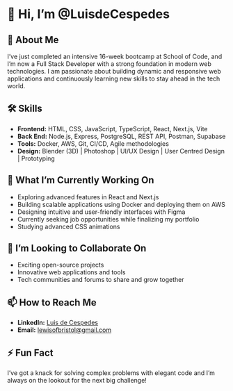 # 👋 Hi, I’m @LuisdeCespedes

## 🌟 About Me
I’ve just completed an intensive 16-week bootcamp at School of Code, and I’m now a Full Stack Developer with a strong foundation in modern web technologies. I am passionate about building dynamic and responsive web applications and continuously learning new skills to stay ahead in the tech world.

## 🛠️ Skills
- **Frontend:** HTML, CSS, JavaScript, TypeScript, React, Next.js, Vite  
- **Back End:** Node.js, Express, PostgreSQL, REST API, Postman, Supabase  
- **Tools:** Docker, AWS, Git, CI/CD, Agile methodologies  
- **Design:** Blender (3D) | Photoshop | UI/UX Design | User Centred Design | Prototyping  

## 🚀 What I’m Currently Working On
- Exploring advanced features in React and Next.js
- Building scalable applications using Docker and deploying them on AWS
- Designing intuitive and user-friendly interfaces with Figma
- Currently seeking job opportunities while finalizing my portfolio
- Studying advanced CSS animations

## 💞️ I’m Looking to Collaborate On
- Exciting open-source projects
- Innovative web applications and tools
- Tech communities and forums to share and grow together

## 📫 How to Reach Me
- **LinkedIn:** [Luis de Cespedes](https://www.linkedin.com/in/mr-montoya/)
- **Email:** lewisofbristol@gmail.com

## ⚡ Fun Fact
I’ve got a knack for solving complex problems with elegant code and I’m always on the lookout for the next big challenge!
